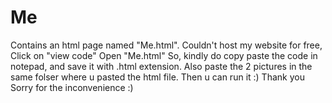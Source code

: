 # Me
Contains an html page named "Me.html". 
Couldn't host my website for free,
Click on "view code"
Open "Me.html"
So, kindly do copy paste the code in notepad, and save it with .html extension.
Also paste the 2 pictures in the same folser where u pasted the html file.
Then u can run it :)
Thank you
Sorry for the inconvenience :)
